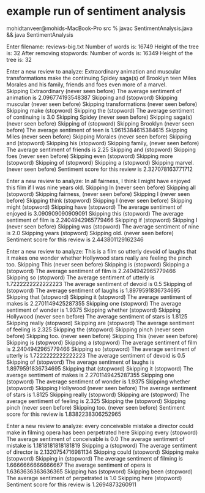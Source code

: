 # example run of sentiment analysis

mohidtanveer@mohids-MacBook-Pro src % javac SentimentAnalysis.java && java SentimentAnalysis

Enter filename: reviews-big.txt
Number of words is: 16749
Height of the tree is: 32
After removing stopwords:
Number of words is: 16349
Height of the tree is: 32

Enter a new review to analyze: Extraordinary animation and muscular transformations make the continuing Spidey saga(s) of Brooklyn teen Miles Morales and his family, friends and foes even more of a marvel.  
Skipping Extraordinary (never seen before)
The average sentiment of animation is 2.096774193548387
Skipping and (stopword)
Skipping muscular (never seen before)
Skipping transformations (never seen before)
Skipping make (stopword)
Skipping the (stopword)
The average sentiment of continuing is 3.0
Skipping Spidey (never seen before)
Skipping saga(s) (never seen before)
Skipping of (stopword)
Skipping Brooklyn (never seen before)
The average sentiment of teen is 1.9615384615384615
Skipping Miles (never seen before)
Skipping Morales (never seen before)
Skipping and (stopword)
Skipping his (stopword)
Skipping family, (never seen before)
The average sentiment of friends is 2.25
Skipping and (stopword)
Skipping foes (never seen before)
Skipping even (stopword)
Skipping more (stopword)
Skipping of (stopword)
Skipping a (stopword)
Skipping marvel. (never seen before)
Sentiment score for this review is 2.327078163771712

Enter a new review to analyze: In all fairness, I think I might have enjoyed this film if I was nine years old.
Skipping In (never seen before)
Skipping all (stopword)
Skipping fairness, (never seen before)
Skipping I (never seen before)
Skipping think (stopword)
Skipping I (never seen before)
Skipping might (stopword)
Skipping have (stopword)
The average sentiment of enjoyed is 3.090909090909091
Skipping this (stopword)
The average sentiment of film is 2.2404942965779466
Skipping if (stopword)
Skipping I (never seen before)
Skipping was (stopword)
The average sentiment of nine is 2.0
Skipping years (stopword)
Skipping old. (never seen before)
Sentiment score for this review is 2.443801129162346

Enter a new review to analyze: This is a film so utterly devoid of laughs that it makes one wonder whether Hollywood stars really are feeling the pinch too.
Skipping This (never seen before)
Skipping is (stopword)
Skipping a (stopword)
The average sentiment of film is 2.2404942965779466
Skipping so (stopword)
The average sentiment of utterly is 1.7222222222222223
The average sentiment of devoid is 0.5
Skipping of (stopword)
The average sentiment of laughs is 1.8979591836734695
Skipping that (stopword)
Skipping it (stopword)
The average sentiment of makes is 2.2701149425287355
Skipping one (stopword)
The average sentiment of wonder is 1.9375
Skipping whether (stopword)
Skipping Hollywood (never seen before)
The average sentiment of stars is 1.8125
Skipping really (stopword)
Skipping are (stopword)
The average sentiment of feeling is 2.325
Skipping the (stopword)
Skipping pinch (never seen before)
Skipping too. (never seen before)
Skipping This (never seen before)
Skipping is (stopword)
Skipping a (stopword)
The average sentiment of film is 2.2404942965779466
Skipping so (stopword)
The average sentiment of utterly is 1.7222222222222223
The average sentiment of devoid is 0.5
Skipping of (stopword)
The average sentiment of laughs is 1.8979591836734695
Skipping that (stopword)
Skipping it (stopword)
The average sentiment of makes is 2.2701149425287355
Skipping one (stopword)
The average sentiment of wonder is 1.9375
Skipping whether (stopword)
Skipping Hollywood (never seen before)
The average sentiment of stars is 1.8125
Skipping really (stopword)
Skipping are (stopword)
The average sentiment of feeling is 2.325
Skipping the (stopword)
Skipping pinch (never seen before)
Skipping too. (never seen before)
Sentiment score for this review is 1.8382238306252965

Enter a new review to analyze: every conceivable mistake a director could make in filming opera has been perpetrated here
Skipping every (stopword)
The average sentiment of conceivable is 0.0
The average sentiment of mistake is 1.1818181818181819
Skipping a (stopword)
The average sentiment of director is 2.1320754716981134
Skipping could (stopword)
Skipping make (stopword)
Skipping in (stopword)
The average sentiment of filming is 1.6666666666666667
The average sentiment of opera is 1.6363636363636365
Skipping has (stopword)
Skipping been (stopword)
The average sentiment of perpetrated is 1.0
Skipping here (stopword)
Sentiment score for this review is 1.2694873260911
